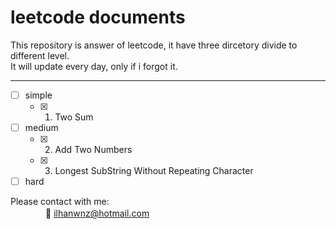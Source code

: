 # leetcode documents
This repository is answer of leetcode, it have three dircetory divide to different level.</br>
It will update every day, only if i forgot it.
***
- [ ] simple
   - [x] 1. Two Sum
- [ ] medium
   - [x] 2. Add Two Numbers
   - [x] 3. Longest SubString Without Repeating Character
- [ ] hard

Please contact with me: </br>
　　　　:e-mail: <ilhanwnz@hotmail.com>
